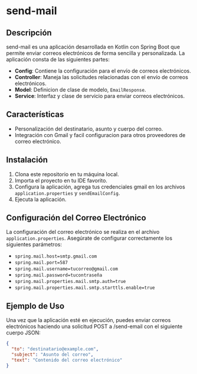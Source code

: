 # send-mail

## Descripción

send-mail es una aplicación desarrollada en Kotlin con Spring Boot que permite enviar correos electrónicos de forma sencilla y personalizada. La aplicación consta de las siguientes partes:

- **Config**: Contiene la configuración para el envío de correos electrónicos.
- **Controller**: Maneja las solicitudes relacionadas con el envío de correos electrónicos.
- **Model**: Definicion de clase de modelo, `EmailResponse`.
- **Service**: Interfaz y clase de servicio para enviar correos electrónicos.

## Características

- Personalización del destinatario, asunto y cuerpo del correo.
- Integración con Gmail y facil configuracion para otros proveedores de correo electrónico.

## Instalación

1. Clona este repositorio en tu máquina local.
2. Importa el proyecto en tu IDE favorito.
3. Configura la aplicación, agrega tus credenciales gmail en los archivos `application.properties` y `sendEmailConfig`.
4. Ejecuta la aplicación.

## Configuración del Correo Electrónico

La configuración del correo electrónico se realiza en el archivo `application.properties`. Asegúrate de configurar correctamente los siguientes parámetros:

- `spring.mail.host=smtp.gmail.com`
- `spring.mail.port=587`
- `spring.mail.username=tucorreo@gmail.com`
- `spring.mail.password=tucontraseña`
- `spring.mail.properties.mail.smtp.auth=true`
- `spring.mail.properties.mail.smtp.starttls.enable=true`

 
## Ejemplo de Uso

Una vez que la aplicación esté en ejecución, puedes enviar correos electrónicos haciendo una solicitud POST a /send-email con el siguiente cuerpo JSON:

```json
{
  "to": "destinatario@example.com",
  "subject": "Asunto del correo",
  "text": "Contenido del correo electrónico"
}
